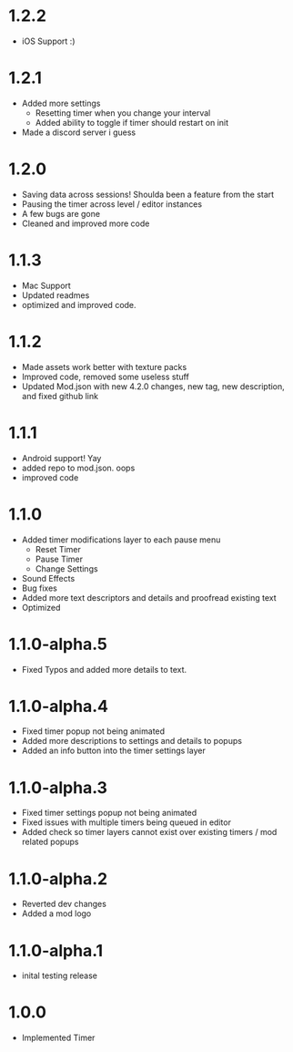 # 1.2.2
- iOS Support :)

# 1.2.1
- Added more settings
    - Resetting timer when you change your interval
    - Added ability to toggle if timer should restart on init
- Made a discord server i guess

# 1.2.0
- Saving data across sessions! Shoulda been a feature from the start
- Pausing the timer across level / editor instances
- A few bugs are gone
- Cleaned and improved more code

# 1.1.3
- Mac Support 
- Updated readmes
- optimized and improved code.

# 1.1.2
- Made assets work better with texture packs
- Improved code, removed some useless stuff
- Updated Mod.json with new 4.2.0 changes, new tag, new description, and fixed github link

# 1.1.1
- Android support! Yay
- added repo to mod.json. oops
- improved code

# 1.1.0
- Added timer modifications layer to each pause menu
    - Reset Timer 
    - Pause Timer
    - Change Settings
- Sound Effects
- Bug fixes
- Added more text descriptors and details and proofread existing text
- Optimized

# 1.1.0-alpha.5
- Fixed Typos and added more details to text. 

# 1.1.0-alpha.4
- Fixed timer popup not being animated
- Added more descriptions to settings and details to popups
- Added an info button into the timer settings layer

# 1.1.0-alpha.3
- Fixed timer settings popup not being animated
- Fixed issues with multiple timers being queued in editor
- Added check so timer layers cannot exist over existing timers / mod related popups

# 1.1.0-alpha.2
- Reverted dev changes
- Added a mod logo

# 1.1.0-alpha.1
- inital testing release

# 1.0.0
- Implemented Timer
